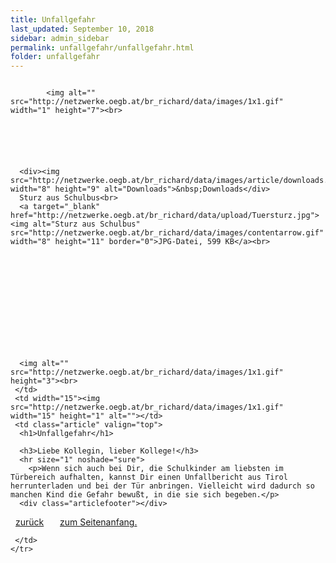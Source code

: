 ```yaml
---
title: Unfallgefahr
last_updated: September 10, 2018
sidebar: admin_sidebar
permalink: unfallgefahr/unfallgefahr.html
folder: unfallgefahr
---
```


<tbody><tr width="450">
     <td valign="top" class="articleleftcolumn">
      <img src="https://br-richard.github.io/images/unfallgefahr/Auto_13.gif" alt="" border="0"><br>
      
      
			<img alt="" src="http://netzwerke.oegb.at/br_richard/data/images/1x1.gif" width="1" height="7"><br>
			
      
      
			
			
      
      <div><img src="http://netzwerke.oegb.at/br_richard/data/images/article/downloads.gif" width="8" height="9" alt="Downloads">&nbsp;Downloads</div>
      Sturz aus Schulbus<br>
      <a target="_blank" href="http://netzwerke.oegb.at/br_richard/data/upload/Tuersturz.jpg"><img alt="Sturz aus Schulbus" src="http://netzwerke.oegb.at/br_richard/data/images/contentarrow.gif" width="8" height="11" border="0">JPG-Datei, 599 KB</a><br>
<br>      
<br>      
<br>      
<br>      
<br>      
<br>      
<br>      
<br>      
<br>      
      
      <img alt="" src="http://netzwerke.oegb.at/br_richard/data/images/1x1.gif" height="3"><br>
     </td>
     <td width="15"><img src="http://netzwerke.oegb.at/br_richard/data/images/1x1.gif" width="15" height="1" alt=""></td>
     <td class="article" valign="top">
      <h1>Unfallgefahr</h1>
      
      <h3>Liebe Kollegin, lieber Kollege!</h3>
      <hr size="1" noshade="sure">
   		<p>Wenn sich auch bei Dir, die Schulkinder am liebsten im Türbereich aufhalten, kannst Dir einen Unfallbericht aus Tirol herrunterladen und bei der Tür anbringen. Vielleicht wird dadurch so manchen Kind die Gefahr bewußt, in die sie sich begeben.</p>
      <div class="articlefooter"></div>

<a href="http://netzwerke.oegb.at/br_richard/ContentServer?pagename=Netzwerke/Index&amp;nw=br_richard&amp;L0=09f4097c90ebcea3e938110a15ea960b&amp;L1=a81591015dbd50d0b4916a502bc97837&amp;L2=4b86bd03696764a950faf723082f8263&amp;" class="quick_nav_bold"><img alt="" src="http://netzwerke.oegb.at/br_richard/data/images/contentarrowleft.gif" width="8" height="11" border="0">zurück</a>&nbsp; &nbsp;
<a href="#top" class="quick_nav_bold"><img alt="" src="http://netzwerke.oegb.at/br_richard/data/images/contentarrowup.gif" width="10" height="11" border="0">zum Seitenanfang.</a>&nbsp; &nbsp;






<!--      <hr size="1" noshade="indeed"> -->
<!--      <div align="right">
       <a href="#" class="quick_nav_bold"><img alt="" src="http://netzwerke.oegb.at/br_richard/data/images/contentarrow.gif" width="8" height="11" border="0" />Online-Bestellen</a>&nbsp; &nbsp;
       <a href="#" class="quick_nav_bold"><img alt="" src="http://netzwerke.oegb.at/br_richard/data/images/contentarrow.gif" width="8" height="11" border="0" />Anfrage</a>
      </div>-->

     

     </td>
    </tr>
   </tbody>
